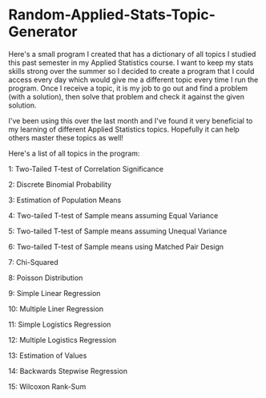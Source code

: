 # Random-Applied-Stats-Topic-Generator

Here's a small program I created that has a dictionary of all topics I studied this past semester in my Applied Statistics course. I want to keep my stats skills strong over the summer so I decided to create a program that I could access every day which would give me a different topic every time I run the program. Once I receive a topic, it is my job to go out and find a problem (with a solution), then solve that problem and check it against the given solution. 

I've been using this over the last month and I've found it very beneficial to my learning of different Applied Statistics topics. Hopefully it can help others master these topics as well!

Here's a list of all topics in the program:

1: Two-Tailed T-test of Correlation Significance 

2: Discrete Binomial Probability 

3: Estimation of Population Means 

4: Two-tailed T-test of Sample means assuming Equal Variance 

5: Two-tailed T-test of Sample means assuming Unequal Variance 

6: Two-tailed T-test of Sample means using Matched Pair Design 

7: Chi-Squared 

8: Poisson Distribution 

9: Simple Linear Regression 

10: Multiple Liner Regression 

11: Simple Logistics Regression 

12: Multiple Logistics Regression 

13: Estimation of Values 

14: Backwards Stepwise Regression 

15: Wilcoxon Rank-Sum
